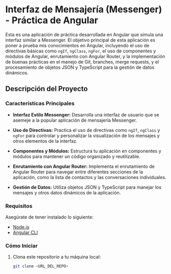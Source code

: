# Interfaz de Mensajería (Messenger) - Práctica de Angular

Esta es una aplicación de práctica desarrollada en Angular que simula una interfaz similar a Messenger. El objetivo principal de esta aplicación es poner a prueba mis conocimientos en Angular, incluyendo el uso de directivas básicas como `ngIf`, `ngClass`, `ngFor`, el uso de componentes y módulos de Angular, enrutamiento con Angular Router, y la implementación de buenas prácticas en el manejo de Git, branches, merge requests, y el procesamiento de objetos JSON y TypeScript para la gestión de datos dinámicos.

## Descripción del Proyecto

### Características Principales

- **Interfaz Estilo Messenger:** Desarrolla una interfaz de usuario que se asemeje a la popular aplicación de mensajería Messenger.

- **Uso de Directivas:** Practica el uso de directivas como `ngIf`, `ngClass` y `ngFor` para controlar y personalizar la visualización de los mensajes y otros elementos de la interfaz.

- **Componentes y Módulos:** Estructura tu aplicación en componentes y módulos para mantener un código organizado y reutilizable.

- **Enrutamiento con Angular Router:** Implementa el enrutamiento de Angular Router para navegar entre diferentes secciones de la aplicación, como la lista de contactos y las conversaciones individuales.

- **Gestión de Datos:** Utiliza objetos JSON y TypeScript para manejar los mensajes y otros datos dinámicos de la aplicación.

### Requisitos

Asegúrate de tener instalado lo siguiente:

- [Node.js](https://nodejs.org/)
- [Angular CLI](https://angular.io/cli)

### Cómo Iniciar

1. Clona este repositorio a tu máquina local:

   ```bash
   git clone <URL_DEL_REPO>
